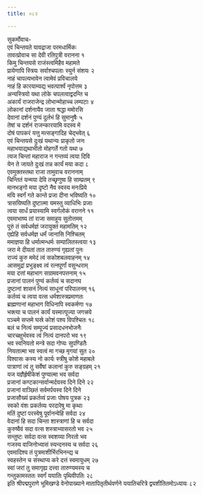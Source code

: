 ```yaml
---
title: ०८२

---
```

सुकर्मोवाच-  
एवं चिन्तयते यावद्राजा परमधार्मिकः  
तावत्प्रोवाच सा देवी रतिपुत्री वरानना १  
किमु चिन्तयसे राजंस्त्वमिहैव महामते  
प्रायेणापि स्त्रियः सर्वाश्चपलाः स्युर्न संशयः २  
नाहं चापल्यभावेन त्वामेवं प्रविचालये  
नाहं हि कारयाम्यद्य भवत्पार्श्वं नृपोत्तम ३  
अन्यस्त्रियो यथा लोके चपलत्वाद्वदन्ति च  
अकार्यं राजराजेन्द्र लोभान्मोहाच्च लम्पटाः ४  
लोकानां दर्शनायैव जाता श्रद्धा ममोरसि  
देवानां दर्शनं पुण्यं दुर्लभं हि सुमानुषैः ५  
तेषां च दर्शनं राजन्कारयामि वदस्व मे  
दोषं पापकरं यत्तु मत्सङ्गादिह चेद्भवेत् ६  
एवं चिन्तयसे दुःखं यथान्यः प्राकृतो जनः  
महाभयाद्यथाभीतो मोहगर्ते गतो यथा ७  
त्यज चिन्तां महाराज न गन्तव्यं त्वया दिवि  
येन ते जायते दुःखं तन्न कार्यं मया कदा ८  
एवमुक्तस्तथा राजा तामुवाच वराननाम्  
चिन्तितं यन्मया देवि तच्छृणुष्व हि साम्प्रतम् ९  
मानभङ्गो मया दृष्टो नैव स्वस्य मनःप्रिये  
मयि स्वर्गं गते कान्ते प्रजा दीना भविष्यति १०  
त्रासयिष्यति दुष्टात्मा यमस्तु व्याधिभिः प्रजाः  
त्वया सार्धं प्रयास्यामि स्वर्गलोकं वरानने ११  
एवमाभाष्य तां राजा समाहूय सुतोत्तमम्  
पूरुं तं सर्वधर्मज्ञं जरायुक्तं महामतिम् १२  
एह्येहि सर्वधर्मज्ञ धर्मं जानासि निश्चितम्  
ममाज्ञया हि धर्मात्मन्धर्मः सम्पालितस्त्वया १३  
जरा मे दीयतां तात तारुण्यं गृह्यतां पुनः  
राज्यं कुरु ममेदं त्वं सकोशबलवाहनम् १४  
आसमुद्रां प्रभुङ्क्ष्व त्वं रत्नपूर्णां वसुन्धराम्  
मया दत्तां महाभाग सग्रामवनपत्तनाम् १५  
प्रजानां पालनं पुण्यं कर्तव्यं च सदानघ  
दुष्टानां शासनं नित्यं साधूनां परिपालनम् १६  
कर्तव्यं च त्वया वत्स धर्मशास्त्रप्रमाणतः  
ब्राह्मणानां महाभाग विधिनापि स्वकर्मणा १७  
भक्त्या च पालनं कार्यं यस्मात्पूज्या जगत्त्रये  
पञ्चमे सप्तमे घस्रे कोशं पश्य विपश्चितः १८  
बलं च नित्यं सम्पूज्यं प्रसादधनभोजनैः  
चारचक्षुर्भवस्व त्वं नित्यं दानपरो भव १९  
भव स्वनियतो मन्त्रे सदा गोप्यः सुपण्डितैः  
नियतात्मा भव स्वत्वं मा गच्छ मृगयां सुत २०  
विश्वासः कस्य नो कार्यः स्त्रीषु कोशे महाबले  
पात्राणां त्वं तु सर्वेषां कलानां कुरु सङ्ग्रहम् २१  
यज यज्ञैर्हृषीकेशं पुण्यात्मा भव सर्वदा  
प्रजानां कण्टकान्सर्वान्मर्दयस्व दिने दिने २२  
प्रजानां वाञ्छितं सर्वमर्पयस्व दिने दिने  
प्रजासौख्यं प्रकर्तव्यं प्रजाः पोषय पुत्रक २३  
स्वको वंशः प्रकर्तव्यः परदारेषु मा कृथाः  
मतिं दुष्टां परस्वेषु पूर्वानन्वेहि सर्वदा २४  
वेदानां हि सदा चिन्ता शास्त्राणां हि च सर्वदा  
कुरुष्वैवं सदा वत्स शस्त्राभ्यासरतो भव २५  
सन्तुष्टः सर्वदा वत्स स्वशय्या निरतो भव  
गजस्य वाजिनोभ्यासं स्यन्दनस्य च सर्वदा २६  
एवमादिश्य तं पुत्रमाशीर्भिरभिनन्द्य च  
स्वहस्तेन च संस्थाप्य करे दत्तं स्वमायुधम् २७  
स्वां जरां तु समागृह्य दत्त्वा तारुण्यमस्य च  
गन्तुकामस्ततः स्वर्गं ययातिः पृथिवीपतिः २८  
इति श्रीपद्मपुराणे भूमिखण्डे वेनोपाख्याने मातापितृतीर्थवर्णने ययातिचरित्रे द्व्यशीतितमोऽध्यायः ८२